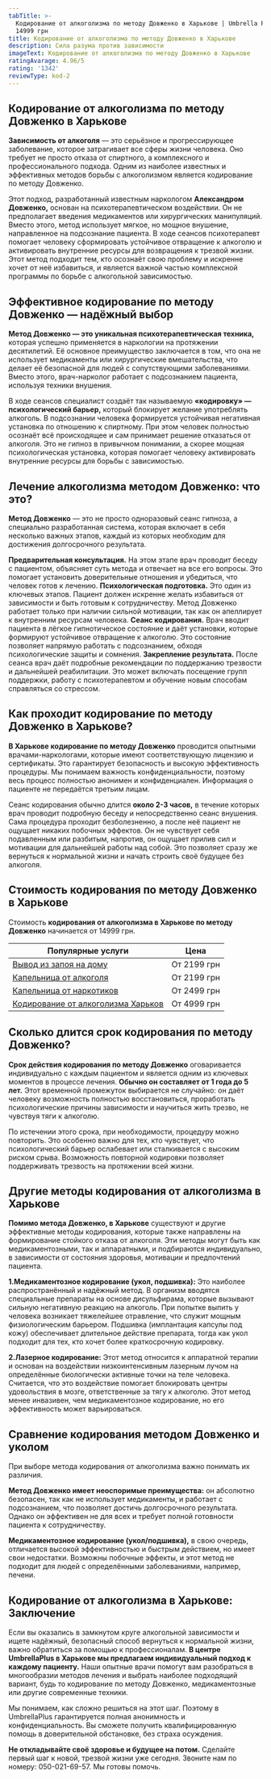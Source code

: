 ```yaml
---
tabTitle: >-
  Кодирование от алкоголизма по методу Довженко в Харькове | Umbrella Plus | От
  14999 грн
title: Кодирование от алкоголизма по методу Довженко в Харькове
description: Сила разума против зависимости
imageText: Кодирование от алкоголизма по методу Довженко в Харькове
ratingAvarage: 4.96/5
rating: '1342'
reviewType: kod-2
---
```


## Кодирование от алкоголизма по методу Довженко в Харькове

**Зависимость от алкоголя** — это серьёзное и прогрессирующее заболевание, которое затрагивает все сферы жизни человека. Оно требует не просто отказа от спиртного, а комплексного и профессионального подхода. Одним из наиболее известных и эффективных методов борьбы с алкоголизмом является кодирование по методу Довженко.

Этот подход, разработанный известным наркологом **Александром Довженко,** основан на психотерапевтическом воздействии. Он не предполагает введения медикаментов или хирургических манипуляций. Вместо этого, метод использует мягкое, но мощное внушение, направленное на подсознание пациента. В ходе сеансов психотерапевт помогает человеку сформировать устойчивое отвращение к алкоголю и активировать внутренние ресурсы для возвращения к трезвой жизни. Этот метод подходит тем, кто осознаёт свою проблему и искренне хочет от неё избавиться, и является важной частью комплексной программы по борьбе с алкогольной зависимостью.

## Эффективное кодирование по методу Довженко — надёжный выбор

**Метод Довженко — это уникальная психотерапевтическая техника,** которая успешно применяется в наркологии на протяжении десятилетий. Её основное преимущество заключается в том, что она не использует медикаменты или хирургические вмешательства, что делает её безопасной для людей с сопутствующими заболеваниями. Вместо этого, врач-нарколог работает с подсознанием пациента, используя техники внушения.

В ходе сеансов специалист создаёт так называемую **«кодировку» — психологический барьер,** который блокирует желание употреблять алкоголь. В подсознании человека формируется устойчивая негативная установка по отношению к спиртному. При этом человек полностью осознаёт всё происходящее и сам принимает решение отказаться от алкоголя. Это не гипноз в привычном понимании, а скорее мощная психологическая установка, которая помогает человеку активировать внутренние ресурсы для борьбы с зависимостью.

## Лечение алкоголизма методом Довженко: что это?

**Метод Довженко** — это не просто одноразовый сеанс гипноза, а специально разработанная система, которая включает в себя несколько важных этапов, каждый из которых необходим для достижения долгосрочного результата.

**Предварительная консультация.** На этом этапе врач проводит беседу с пациентом, объясняет суть метода и отвечает на все его вопросы. Это помогает установить доверительные отношения и убедиться, что человек готов к лечению. **Психологическая подготовка.** Это один из ключевых этапов. Пациент должен искренне желать избавиться от зависимости и быть готовым к сотрудничеству. Метод Довженко работает только при наличии сильной мотивации, так как он апеллирует к внутренним ресурсам человека. **Сеанс кодирования.** Врач вводит пациента в лёгкое гипнотическое состояние и даёт установки, которые формируют устойчивое отвращение к алкоголю. Это состояние позволяет напрямую работать с подсознанием, обходя психологические защиты и сомнения. **Закрепление результата.** После сеанса врач даёт подробные рекомендации по поддержанию трезвости и дальнейшей реабилитации. Это может включать посещение групп поддержки, работу с психотерапевтом и обучение новым способам справляться со стрессом.

## Как проходит кодирование по методу Довженко в Харькове?

**В Харькове кодирование по методу Довженко** проводится опытными врачами-наркологами, которые имеют соответствующую лицензию и сертификаты. Это гарантирует безопасность и высокую эффективность процедуры. Мы понимаем важность конфиденциальности, поэтому весь процесс полностью анонимен и конфиденциален. Информация о пациенте не передаётся третьим лицам.

Сеанс кодирования обычно длится **около 2-3 часов,** в течение которых врач проводит подробную беседу и непосредственно сеанс внушения. Сама процедура проходит безболезненно, а после неё пациент не ощущает никаких побочных эффектов. Он не чувствует себя подавленным или разбитым, напротив, он ощущает прилив сил и мотивации для дальнейшей работы над собой. Это позволяет сразу же вернуться к нормальной жизни и начать строить своё будущее без алкоголя.

## Стоимость кодирования по методу Довженко в Харькове

Стоимость **кодирования от алкоголизма в Харькове по методу Довженко** начинается от 14999 грн.

| Популярные услуги                                                                                          | Цена        |
| ---------------------------------------------------------------------------------------------------------- | ----------- |
| [Вывод из запоя на дому](https://umbrella-plus.com.ua/kharkiv/vivod-iz-zapoia-na-domy-kharkiv/)            | От 2199 грн |
| [Капельница от алкоголя](https://umbrella-plus.com.ua/kharkiv/kapelnica_ot_alkogola_na_domy_kharkiv/)      | От 2199 грн |
| [Капельница от наркотиков](https://umbrella-plus.com.ua/kharkiv/kap-ot-nark-kharkiv/)                      | От 2499 грн |
| [Кодирование от алкоголизма Харьков](https://umbrella-plus.com.ua/kharkiv/kodirovka-ot-alkogolia-kharkiv/) | От 4999 грн |

## Сколько длится срок кодирования по методу Довженко?

**Срок действия кодирования по методу Довженко** оговаривается индивидуально с каждым пациентом и является одним из ключевых моментов в процессе лечения. **Обычно он составляет от 1 года до 5 лет.** Этот временной промежуток выбирается не случайно: он даёт человеку возможность полностью восстановиться, проработать психологические причины зависимости и научиться жить трезво, не чувствуя тяги к алкоголю.

По истечении этого срока, при необходимости, процедуру можно повторить. Это особенно важно для тех, кто чувствует, что психологический барьер ослабевает или сталкивается с высоким риском срыва. Возможность повторной кодировки позволяет поддерживать трезвость на протяжении всей жизни.

## Другие методы кодирования от алкоголизма в Харькове

**Помимо метода Довженко, в Харькове** существуют и другие эффективные методы кодирования, которые также направлены на формирование стойкого отказа от алкоголя. Эти методы могут быть как медикаментозными, так и аппаратными, и подбираются индивидуально, в зависимости от состояния здоровья, мотивации и предпочтений пациента.

**1.Медикаментозное кодирование (укол, подшивка):** Это наиболее распространённый и надёжный метод. В организм вводятся специальные препараты на основе дисульфирама, которые вызывают сильную негативную реакцию на алкоголь. При попытке выпить у человека возникает тяжелейшее отравление, что служит мощным физиологическим барьером. Подшивка (имплантация капсулы под кожу) обеспечивает длительное действие препарата, тогда как укол подходит для тех, кто хочет более краткосрочную кодировку.

**2.Лазерное кодирование:** Этот метод относится к аппаратной терапии и основан на воздействии низкоинтенсивным лазерным лучом на определённые биологически активные точки на теле человека. Считается, что это воздействие помогает блокировать центры удовольствия в мозге, ответственные за тягу к алкоголю. Этот метод менее инвазивен, чем медикаментозное кодирование, но его эффективность может варьироваться.

## Сравнение кодирования методом Довженко и уколом

При выборе метода кодирования от алкоголизма важно понимать их различия.

**Метод Довженко имеет неоспоримые преимущества:** он абсолютно безопасен, так как не использует медикаменты, и работает с подсознанием, что позволяет достичь долгосрочного результата. Однако он эффективен не для всех и требует полной готовности пациента к сотрудничеству.

**Медикаментозное кодирование (укол/подшивка),** в свою очередь, отличается высокой эффективностью и быстрым действием, но имеет свои недостатки. Возможны побочные эффекты, и этот метод не подходит для людей с определёнными заболеваниями, например, печени.

## Кодирование от алкоголизма в Харькове: Заключение

Если вы оказались в замкнутом круге алкогольной зависимости и ищете надёжный, безопасный способ вернуться к нормальной жизни, важно обратиться за помощью к профессионалам. **В центре UmbrellaPlus в Харькове мы предлагаем индивидуальный подход к каждому пациенту.** Наши опытные врачи помогут вам разобраться в многообразии методов лечения и выбрать наиболее подходящий вариант, будь то кодирование по методу Довженко, медикаментозные или другие современные техники.

Мы понимаем, как сложно решиться на этот шаг. Поэтому в UmbrellaPlus гарантируется полная анонимность и конфиденциальность. Вы сможете получить квалифицированную помощь в доверительной обстановке, без страха осуждения.

**Не откладывайте своё здоровье и будущее на потом.** Сделайте первый шаг к новой, трезвой жизни уже сегодня. Звоните нам по номеру: 050-021-69-57. Мы готовы помочь.

